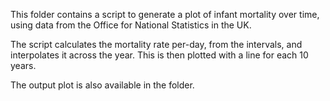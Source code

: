 This folder contains a script to generate a plot of infant mortality over time, using data from the Office for National Statistics in the UK.

The script calculates the mortality rate per-day, from the intervals, and interpolates it across the year. This is then plotted with a line for each 10 years.

The output plot is also available in the folder.
